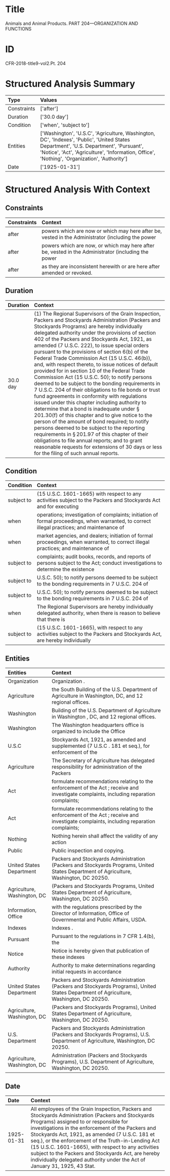 # Title

 Animals and Animal Products. PART 204—ORGANIZATION AND FUNCTIONS


# ID

 CFR-2018-title9-vol2.Pt. 204


# Structured Analysis Summary

| Type        | Values                                                                                                                                                                                                                                |
|:------------|:--------------------------------------------------------------------------------------------------------------------------------------------------------------------------------------------------------------------------------------|
| Constraints | ['after']                                                                                                                                                                                                                             |
| Duration    | ['30.0 day']                                                                                                                                                                                                                          |
| Condition   | ['when', 'subject to']                                                                                                                                                                                                                |
| Entities    | ['Washington', 'U.S.C', 'Agriculture, Washington, DC', 'Indexes', 'Public', 'United States Department', 'U.S. Department', 'Pursuant', 'Notice', 'Act', 'Agriculture', 'Information, Office', 'Nothing', 'Organization', 'Authority'] |
| Date        | ['1925-01-31']                                                                                                                                                                                                                        |


# Structured Analysis With Context

 


## Constraints

| Constraints   | Context                                                                                            |
|:--------------|:---------------------------------------------------------------------------------------------------|
| after         | powers which are now or which may here after be, vested in the Administrator (including the power  |
| after         | powers which are now, or which may here after be, vested in the Administrator (including the power |
| after         | as they are inconsistent herewith or are here after  amended or revoked.                           |


## Duration

| Duration   | Context                                                                                                                                                                                                                                                                                                                                                                                                                                                                                                                                                                                                                                                                                                                                                                                                                                                                                                                                                                                                                                                                                                                                                                                               |
|:-----------|:------------------------------------------------------------------------------------------------------------------------------------------------------------------------------------------------------------------------------------------------------------------------------------------------------------------------------------------------------------------------------------------------------------------------------------------------------------------------------------------------------------------------------------------------------------------------------------------------------------------------------------------------------------------------------------------------------------------------------------------------------------------------------------------------------------------------------------------------------------------------------------------------------------------------------------------------------------------------------------------------------------------------------------------------------------------------------------------------------------------------------------------------------------------------------------------------------|
| 30.0 day   | (1) The Regional Supervisors of the Grain Inspection, Packers and Stockyards Administration (Packers and Stockyards Programs) are hereby individually delegated authority under the provisions of section 402 of the Packers and Stockyards Act, 1921, as amended (7 U.S.C. 222), to issue special orders pursuant to the provisions of section 6(b) of the Federal Trade Commission Act (15 U.S.C. 46(b)), and, with respect thereto, to issue notices of default provided for in section 10 of the Federal Trade Commission Act (15 U.S.C. 50); to notify persons deemed to be subject to the bonding requirements in 7 U.S.C. 204 of their obligations to file bonds or trust fund agreements in conformity with regulations issued under this chapter including authority to determine that a bond is inadequate under &#167;&#8201;201.30(f) of this chapter and to give notice to the person of the amount of bond required; to notify persons deemed to be subject to the reporting requirements in &#167;&#8201;201.97 of this chapter of their obligations to file annual reports; and to grant reasonable requests for extensions of 30 days or less for the filing of such annual reports. |


## Condition

| Condition   | Context                                                                                                                                     |
|:------------|:--------------------------------------------------------------------------------------------------------------------------------------------|
| subject to  | (15 U.S.C. 1601-1665) with respect to any activities subject to the Packers and Stockyards Act and for executing                            |
| when        | operations; investigation of complaints; initiation of formal proceedings, when warranted, to correct illegal practices; and maintenance of |
| when        | market agencies, and dealers; initiation of formal proceedings, when warranted, to correct illegal practices; and maintenance of            |
| subject to  | complaints; audit books, records, and reports of persons subject to the Act; conduct investigations to determine the existence              |
| subject to  | U.S.C. 50); to notify persons deemed to be subject to the bonding requirements in 7 U.S.C. 204 of                                           |
| subject to  | U.S.C. 50); to notify persons deemed to be subject to the bonding requirements in 7 U.S.C. 204 of                                           |
| when        | The Regional Supervisors are hereby individually delegated authority, when there is reason to believe that there is                         |
| subject to  | (15 U.S.C. 1601-1665), with respect to any activities subject to the Packers and Stockyards Act, are hereby individually                    |


## Entities

| Entities                    | Context                                                                                                                                  |
|:----------------------------|:-----------------------------------------------------------------------------------------------------------------------------------------|
| Organization                | Organization .                                                                                                                           |
| Agriculture                 | the South Building of the U.S. Department of Agriculture  in Washington, DC, and 12 regional offices.                                    |
| Washington                  | Building of the U.S. Department of Agriculture in Washington , DC, and 12 regional offices.                                              |
| Washington                  | The  Washington headquarters office is organized to include the Office                                                                   |
| U.S.C                       | Stockyards Act, 1921, as amended and supplemented (7 U.S.C . 181 et seq.), for enforcement of the                                        |
| Agriculture                 | The Secretary of  Agriculture has delegated responsibility for administration of the Packers                                             |
| Act                         | formulate recommendations relating to the enforcement of the Act ; receive and investigate complaints, including reparation complaints;  |
| Act                         | formulate recommendations relating to the enforcement of the Act ; receive and investigate complaints, including reparation complaints;  |
| Nothing                     | Nothing herein shall affect the validity of any action                                                                                   |
| Public                      | Public  inspection and copying.                                                                                                          |
| United States Department    | Packers and Stockyards Administration (Packers and Stockyards Programs, United States Department  of Agriculture, Washington, DC 20250.  |
| Agriculture, Washington, DC | (Packers and Stockyards Programs, United States Department of Agriculture, Washington, DC  20250.                                        |
| Information, Office         | with the regulations prescribed by the Director of Information, Office  of Governmental and Public Affairs, USDA.                        |
| Indexes                     | Indexes .                                                                                                                                |
| Pursuant                    | Pursuant to the regulations in 7 CFR 1.4(b), the                                                                                         |
| Notice                      | Notice is hereby given that publication of these indexes                                                                                 |
| Authority                   | Authority to make determinations regarding initial requests in accordance                                                                |
| United States Department    | Packers and Stockyards Administration (Packers and Stockyards Programs), United States Department  of Agriculture, Washington, DC 20250. |
| Agriculture, Washington, DC | (Packers and Stockyards Programs), United States Department of Agriculture, Washington, DC  20250.                                       |
| U.S. Department             | Packers and Stockyards Administration (Packers and Stockyards Programs), U.S. Department  of Agriculture, Washington, DC 20250.          |
| Agriculture, Washington, DC | Administration (Packers and Stockyards Programs), U.S. Department of Agriculture, Washington, DC  20250.                                 |


## Date

| Date       | Context                                                                                                                                                                                                                                                                                                                                                                                                                                                                                             |
|:-----------|:----------------------------------------------------------------------------------------------------------------------------------------------------------------------------------------------------------------------------------------------------------------------------------------------------------------------------------------------------------------------------------------------------------------------------------------------------------------------------------------------------|
| 1925-01-31 | All employees of the Grain Inspection, Packers and Stockyards Administration (Packers and Stockyards Programs) assigned to or responsible for investigations in the enforcement of the Packers and Stockyards Act, 1921, as amended (7 U.S.C. 181 et seq.), or the enforcement of the Truth-in-Lending Act (15 U.S.C. 1601-1665), with respect to any activities subject to the Packers and Stockyards Act, are hereby individually delegated authority under the Act of January 31, 1925, 43 Stat. |



